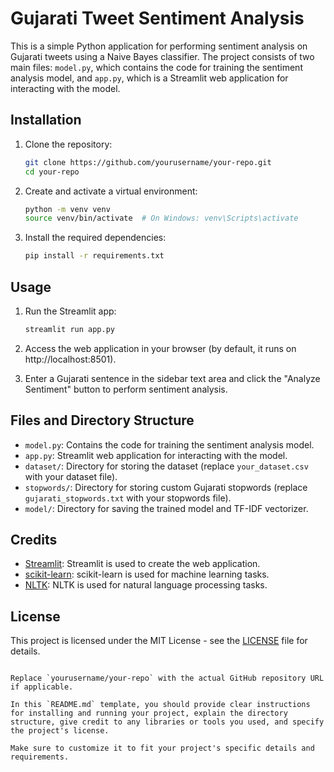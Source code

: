 # Gujarati Tweet Sentiment Analysis

This is a simple Python application for performing sentiment analysis on Gujarati tweets using a Naive Bayes classifier. The project consists of two main files: `model.py`, which contains the code for training the sentiment analysis model, and `app.py`, which is a Streamlit web application for interacting with the model.

## Installation

1. Clone the repository:
   ```bash
   git clone https://github.com/yourusername/your-repo.git
   cd your-repo
   ```

2. Create and activate a virtual environment:
   ```bash
   python -m venv venv
   source venv/bin/activate  # On Windows: venv\Scripts\activate
   ```

3. Install the required dependencies:
   ```bash
   pip install -r requirements.txt
   ```

## Usage

1. Run the Streamlit app:
   ```bash
   streamlit run app.py
   ```

2. Access the web application in your browser (by default, it runs on http://localhost:8501).

3. Enter a Gujarati sentence in the sidebar text area and click the "Analyze Sentiment" button to perform sentiment analysis.

## Files and Directory Structure

- `model.py`: Contains the code for training the sentiment analysis model.
- `app.py`: Streamlit web application for interacting with the model.
- `dataset/`: Directory for storing the dataset (replace `your_dataset.csv` with your dataset file).
- `stopwords/`: Directory for storing custom Gujarati stopwords (replace `gujarati_stopwords.txt` with your stopwords file).
- `model/`: Directory for saving the trained model and TF-IDF vectorizer.

## Credits

- [Streamlit](https://streamlit.io/): Streamlit is used to create the web application.
- [scikit-learn](https://scikit-learn.org/): scikit-learn is used for machine learning tasks.
- [NLTK](https://www.nltk.org/): NLTK is used for natural language processing tasks.

## License

This project is licensed under the MIT License - see the [LICENSE](LICENSE) file for details.
```

Replace `yourusername/your-repo` with the actual GitHub repository URL if applicable.

In this `README.md` template, you should provide clear instructions for installing and running your project, explain the directory structure, give credit to any libraries or tools you used, and specify the project's license.

Make sure to customize it to fit your project's specific details and requirements.
